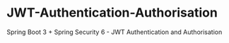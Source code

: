# JWT-Authentication-Authorisation
Spring Boot 3 + Spring Security 6 - JWT Authentication and Authorisation
